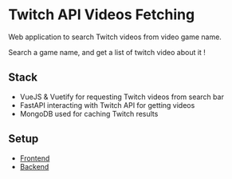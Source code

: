 # Twitch API Videos Fetching

Web application to search Twitch videos from video game name.

Search a game name, and get a list of twitch video about it !

## Stack

- VueJS & Vuetify for requesting Twitch videos from search bar
- FastAPI interacting with Twitch API for getting videos
- MongoDB used for caching Twitch results

## Setup

- [Frontend](https://github.com/hourlier96/twitch-api-videos-fetching/tree/main/frontend)
- [Backend](https://github.com/hourlier96/twitch-api-videos-fetching/tree/main/backend)
